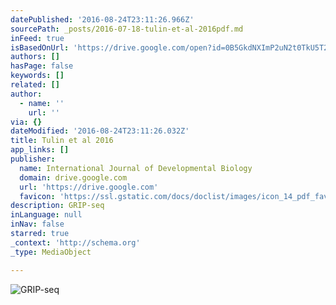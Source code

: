 ```yaml
---
datePublished: '2016-08-24T23:11:26.966Z'
sourcePath: _posts/2016-07-18-tulin-et-al-2016pdf.md
inFeed: true
isBasedOnUrl: 'https://drive.google.com/open?id=0B5GkdNXImP2uN2t0TkU5T2lfYlk'
authors: []
hasPage: false
keywords: []
related: []
author:
  - name: ''
    url: ''
via: {}
dateModified: '2016-08-24T23:11:26.032Z'
title: Tulin et al 2016
app_links: []
publisher:
  name: International Journal of Developmental Biology
  domain: drive.google.com
  url: 'https://drive.google.com'
  favicon: 'https://ssl.gstatic.com/docs/doclist/images/icon_14_pdf_favicon.ico'
description: GRIP-seq
inLanguage: null
inNav: false
starred: true
_context: 'http://schema.org'
_type: MediaObject

---
```

![GRIP-seq](https://the-grid-user-content.s3-us-west-2.amazonaws.com/5cdffd66-debd-429d-9c96-69faebc48dab.jpg)
